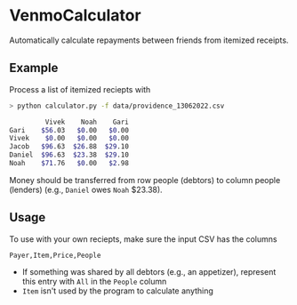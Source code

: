# VenmoCalculator

Automatically calculate repayments between friends from itemized receipts.

## Example

Process a list of itemized reciepts with

```zsh
> python calculator.py -f data/providence_13062022.csv

         Vivek    Noah    Gari
Gari    $56.03   $0.00   $0.00
Vivek    $0.00   $0.00   $0.00
Jacob   $96.63  $26.88  $29.10
Daniel  $96.63  $23.38  $29.10
Noah    $71.76   $0.00   $2.98
```

Money should be transferred from row people (debtors) to column people (lenders) (e.g., `Daniel` owes `Noah` $23.38).

## Usage

To use with your own reciepts, make sure the input CSV has the columns
```
Payer,Item,Price,People
```
- If something was shared by all debtors (e.g., an appetizer), represent this entry with `All` in the `People` column
- `Item` isn't used by the program to calculate anything
